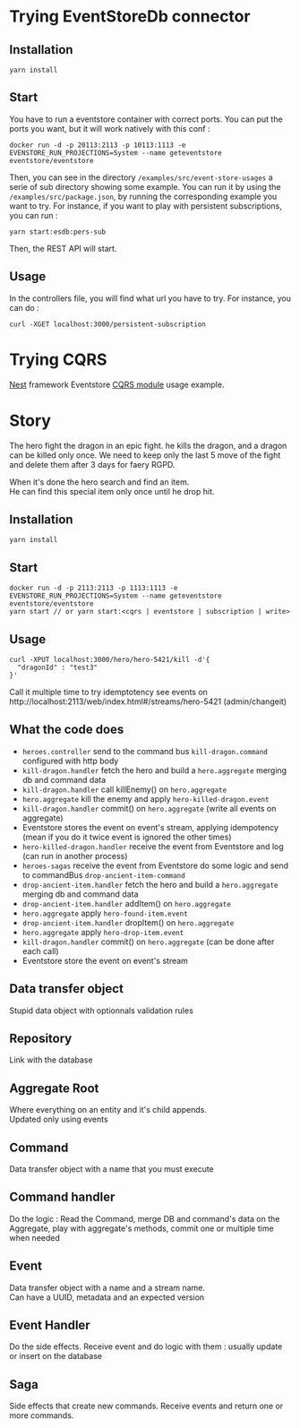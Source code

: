 # Trying EventStoreDb connector

## Installation

```
yarn install
```

## Start

You have to run a eventstore container with correct ports. You can put the ports you want, but it will work natively with this conf :

```
docker run -d -p 20113:2113 -p 10113:1113 -e EVENSTORE_RUN_PROJECTIONS=System --name geteventstore eventstore/eventstore
```

Then, you can see in the directory `/examples/src/event-store-usages` a serie of sub directory showing some example. You can run it by using the `/examples/src/package.json`, by running the corresponding example you want to try. For instance, if you want to play with persistent subscriptions, you can run :

```
yarn start:esdb:pers-sub
```

Then, the REST API will start.

## Usage

In the controllers file, you will find what url you have to try. For instance, you can do :

```
curl -XGET localhost:3000/persistent-subscription
```

# Trying CQRS

[Nest](https://github.com/kamilmysliwiec/nest) framework Eventstore [CQRS module](https://github.com/kamilmysliwiec/nest-cqrs) usage example.

# Story

The hero fight the dragon in an epic fight.
he kills the dragon, and a dragon can be killed only once.
We need to keep only the last 5 move of the fight and delete them after 3 days for faery RGPD.

When it's done the hero search and find an item.  
He can find this special item only once until he drop hit.

## Installation

```
yarn install
```

## Start

```
docker run -d -p 2113:2113 -p 1113:1113 -e EVENSTORE_RUN_PROJECTIONS=System --name geteventstore eventstore/eventstore
yarn start // or yarn start:<cqrs | eventstore | subscription | write>
```

## Usage

```
curl -XPUT localhost:3000/hero/hero-5421/kill -d'{
  "dragonId" : "test3"
}'
```

Call it multiple time to try idemptotency
see events on http://localhost:2113/web/index.html#/streams/hero-5421 (admin/changeit)

## What the code does

- `heroes.controller` send to the command bus `kill-dragon.command` configured with http body
- `kill-dragon.handler` fetch the hero and build a `hero.aggregate` merging db and command data
- `kill-dragon.handler` call killEnemy() on `hero.aggregate`
- `hero.aggregate` kill the enemy and apply `hero-killed-dragon.event`
- `kill-dragon.handler` commit() on `hero.aggregate` (write all events on aggregate)
- Eventstore stores the event on event's stream, applying idempotency (mean if you do it twice event is ignored the other times)
- `hero-killed-dragon.handler` receive the event from Eventstore and log (can run in another process)
- `heroes-sagas` receive the event from Eventstore do some logic and send to commandBus `drop-ancient-item-command`
- `drop-ancient-item.handler` fetch the hero and build a `hero.aggregate` merging db and command data
- `drop-ancient-item.handler` addItem() on `hero.aggregate`
- `hero.aggregate` apply `hero-found-item.event`
- `drop-ancient-item.handler` dropItem() on `hero.aggregate`
- `hero.aggregate` apply `hero-drop-item.event`
- `kill-dragon.handler` commit() on `hero.aggregate` (can be done after each call)
- Eventstore store the event on event's stream

## Data transfer object

Stupid data object with optionnals validation rules

## Repository

Link with the database

## Aggregate Root

Where everything on an entity and it's child appends.  
Updated only using events

## Command

Data transfer object with a name that you must execute

## Command handler

Do the logic :
Read the Command, merge DB and command's data on the Aggregate, play with aggregate's methods, commit one or multiple time when needed

## Event

Data transfer object with a name and a stream name.  
Can have a UUID, metadata and an expected version

## Event Handler

Do the side effects.
Receive event and do logic with them : usually update or insert on the database

## Saga

Side effects that create new commands.
Receive events and return one or more commands.
